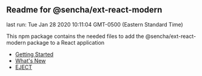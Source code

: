 ## Readme for @sencha/ext-react-modern

last run: Tue Jan 28 2020 10:11:04 GMT-0500 (Eastern Standard Time)

This npm package contains the needed files to add the @sencha/ext-react-modern package to a React application

- [Getting Started](https://github.com/sencha/ext-react/blob/ext-react-7.1.1/packages/ext-react-modern/GETTING_STARTED.md)
- [What's New](https://github.com/sencha/ext-react/blob/ext-react-7.1.1/packages/ext-react-modern/WHATS_NEW.md)
- [EJECT](https://github.com/sencha/ext-react/blob/ext-react-7.1.1/packages/ext-react-modern/EJECT.md)
